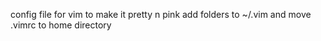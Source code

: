 config file for vim to make it pretty n pink
add folders to ~/.vim and move .vimrc to home directory
